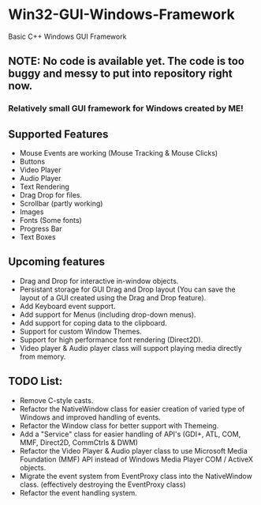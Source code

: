# Win32-GUI-Windows-Framework
Basic C++ Windows GUI Framework

## NOTE: No code is available yet. The code is too buggy and messy to put into repository right now. 

### Relatively small GUI framework for Windows created by ME!

## Supported Features

- Mouse Events are working (Mouse Tracking & Mouse Clicks)
- Buttons
- Video Player
- Audio Player
- Text Rendering
- Drag Drop for files.
- Scrollbar (partly working)
- Images
- Fonts (Some fonts)
- Progress Bar
- Text Boxes

## Upcoming features

- Drag and Drop for interactive in-window objects.
- Persistant storage for GUI Drag and Drop layout (You can save the layout of a GUI created using the Drag and Drop feature).
- Add Keyboard event support.
- Add support for Menus (including drop-down menus).
- Add support for coping data to the clipboard.
- Support for custom Window Themes.
- Support for high performance font rendering (Direct2D).
- Video player & Audio player class will support playing media directly from memory.

## TODO List:

- Remove C-style casts.
- Refactor the NativeWindow class for easier creation of varied type of Windows and improved handling of events.
- Refactor the Window class for better support with Themeing.
- Add a "Service" class for easier handling of API's (GDI+, ATL, COM, MMF, Direct2D, CommCtrls & DWM)
- Refactor the Video Player & Audio player class to use Microsoft Media Foundation (MMF) API instead of Windows Media Player COM / ActiveX objects.
- Migrate the event system from EventProxy class into the NativeWindow class. (effectively destroying the EventProxy class)
- Refactor the event handling system.
